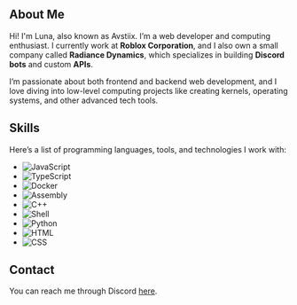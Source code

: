 ## About Me  

Hi! I'm Luna, also known as Avstiix. I’m a web developer and computing enthusiast. I currently work at **Roblox Corporation**, and I also own a small company called **Radiance Dynamics**, which specializes in building **Discord bots** and custom **APIs**.  

I’m passionate about both frontend and backend web development, and I love diving into low-level computing projects like creating kernels, operating systems, and other advanced tech tools.  

## Skills  

Here’s a list of programming languages, tools, and technologies I work with:  

- ![JavaScript](https://img.shields.io/badge/JavaScript-F7DF1E?style=for-the-badge&logo=javascript&logoColor=black)  
- ![TypeScript](https://img.shields.io/badge/TypeScript-3178C6?style=for-the-badge&logo=typescript&logoColor=white)  
- ![Docker](https://img.shields.io/badge/Docker-2496ED?style=for-the-badge&logo=docker&logoColor=white)  
- ![Assembly](https://img.shields.io/badge/Assembly-525252?style=for-the-badge&logoColor=white)  
- ![C++](https://img.shields.io/badge/C%2B%2B-00599C?style=for-the-badge&logo=c%2B%2B&logoColor=white)  
- ![Shell](https://img.shields.io/badge/Shell-4EAA25?style=for-the-badge&logo=gnu-bash&logoColor=white)  
- ![Python](https://img.shields.io/badge/Python-3776AB?style=for-the-badge&logo=python&logoColor=white)  
- ![HTML](https://img.shields.io/badge/HTML-E34F26?style=for-the-badge&logo=html5&logoColor=white)  
- ![CSS](https://img.shields.io/badge/CSS-1572B6?style=for-the-badge&logo=css3&logoColor=white)  

## Contact  

You can reach me through Discord [here](https://discord.com/users/1244907617319391315).  
